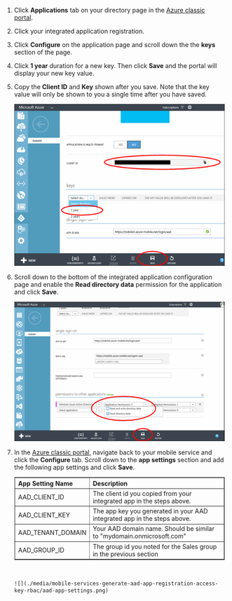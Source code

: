 1. Click **Applications** tab on your directory page in the [Azure classic portal](https://manage.windowsazure.com/).

2. Click your integrated application registration.

3. Click **Configure** on the application page and scroll down the the **keys** section of the page. 

4. Click **1 year** duration for a new key. Then click **Save** and the portal will display your new key value.
5. Copy the **Client ID** and **Key** shown after you save. Note that the key value will only be shown to you a single time after you have saved. 

    ![](./media/mobile-services-generate-aad-app-registration-access-key-rbac/client-id-and-key.png)

6. Scroll down to the bottom of the integrated application configuration page and enable the **Read directory data** permission for the application and click **Save**.

    ![](./media/mobile-services-generate-aad-app-registration-access-key-rbac/app-perms.png)


1. In the [Azure classic portal](https://manage.windowsazure.com/), navigate back to your mobile service and click the **Configure** tab. Scroll down to the **app settings** section and add the following app settings and click **Save**. 

    <table border="1">
 <tr>
 <th>App Setting Name</th><th>Description</th>
 </tr>
 <tr>
 <td>AAD_CLIENT_ID</td><td>The client id you copied from your integrated app in the steps above.</td>
 </tr>
 <tr>
 <td>AAD_CLIENT_KEY</td><td>The app key you generated in your AAD integrated app in the steps above.</td>
 </tr>
 <tr>
 <td>AAD_TENANT_DOMAIN</td><td>Your AAD domain name. Should be similar to "mydomain.onmicrosoft.com"</td>
 </tr>
 <tr>
 <td>AAD_GROUP_ID</td><td>The group id you noted for the Sales group in the previous section</td>
 </tr>
 </table><br/>


    ![](./media/mobile-services-generate-aad-app-registration-access-key-rbac/aad-app-settings.png)
